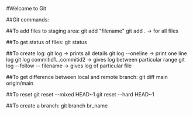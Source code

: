 #Welcome to Git

##Git commands:

##To add files to staging area:
git add "filename"
git add .   -> for all files

##To get status of files:
git status

##To create log:
git log    -> prints all details
git log --oneline     -> print one line log
git log commitid1...commitid2    -> gives log between particular range
git log --follow -- filename    -> gives log of particular file 

##To get difference between local and remote branch:
git diff main origin/main

##To reset
git reset --mixed HEAD~1
git reset --hard HEAD~1

##To create a branch:
git branch br_name
